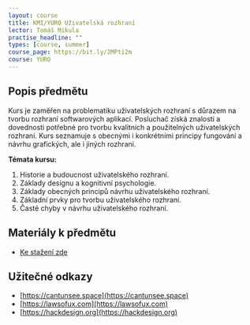 ```yaml
---
layout: course
title: KMI/YURO Uživatelská rozhraní
lector: Tomáš Mikula
practise_headline: ""
types: [course, summer]
course_page: https://bit.ly/2MPti2m
course: YURO
---
```

Popis předmětu
--------------
Kurs je zaměřen na problematiku uživatelských rozhraní s důrazem na tvorbu rozhraní softwarových aplikací. Posluchač získá znalosti a dovednosti potřebné pro tvorbu kvalitních a použitelných uživatelských rozhraní. Kurs seznamuje s obecnými i konkrétními principy fungování a návrhu grafických, ale i jiných rozhraní. 

**Témata kursu:**
1.	Historie a budoucnost uživatelského rozhraní. 
2.	Základy designu a kognitivní psychologie. 
3.	Základy obecných principů návrhu uživatelského rozhraní. 
4.	Základní prvky pro tvorbu uživatelského rozhraní. 
5.	Časté chyby v návrhu uživatelského rozhraní.

Materiály k předmětu
--------------------
* [Ke stažení zde](/teaching/URO/skripta)

Užitečné odkazy
---------------
* [https://cantunsee.space](https://cantunsee.space)
* [https://lawsofux.com](https://lawsofux.com)
* [https://hackdesign.org](https://hackdesign.org)

